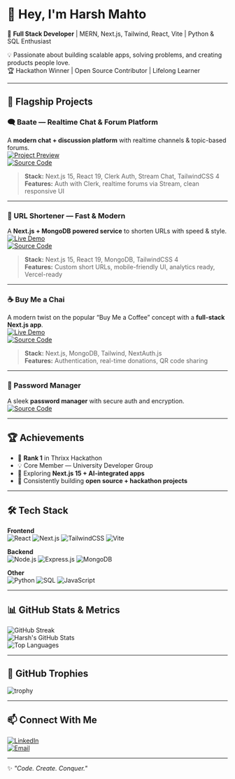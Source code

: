 # 👋 Hey, I'm Harsh Mahto  

🚀 **Full Stack Developer** | MERN, Next.js, Tailwind, React, Vite | Python & SQL Enthusiast  

💡 Passionate about building scalable apps, solving problems, and creating products people love.  
🏆 Hackathon Winner | Open Source Contributor | Lifelong Learner  

---

## 🌟 Flagship Projects  

### 🗨️ Baate — Realtime Chat & Forum Platform  
A **modern chat + discussion platform** with realtime channels & topic-based forums.  
[![Project Preview](https://img.shields.io/badge/Live-Demo-success?style=for-the-badge&logo=vercel)](#)  
[![Source Code](https://img.shields.io/badge/Source_Code-GitHub-black?style=for-the-badge&logo=github)](#)  

> **Stack:** Next.js 15, React 19, Clerk Auth, Stream Chat, TailwindCSS 4  
> **Features:** Auth with Clerk, realtime forums via Stream, clean responsive UI  

---

### 🔗 URL Shortener — Fast & Modern  
A **Next.js + MongoDB powered service** to shorten URLs with speed & style.  
[![Live Demo](https://img.shields.io/badge/Live-Demo-blue?style=for-the-badge&logo=vercel)](https://urlshort-gray.vercel.app/)  
[![Source Code](https://img.shields.io/badge/Source_Code-GitHub-black?style=for-the-badge&logo=github)](#)  

> **Stack:** Next.js 15, React 19, MongoDB, TailwindCSS 4  
> **Features:** Custom short URLs, mobile-friendly UI, analytics ready, Vercel-ready  

---

### ☕ Buy Me a Chai  
A modern twist on the popular “Buy Me a Coffee” concept with a **full-stack Next.js app**.  
[![Live Demo](https://img.shields.io/badge/Live-Demo-green?style=for-the-badge&logo=vercel)](https://get-me-a-chai-sepia.vercel.app/)  
[![Source Code](https://img.shields.io/badge/Source_Code-GitHub-black?style=for-the-badge&logo=github)](#)  

> **Stack:** Next.js, MongoDB, Tailwind, NextAuth.js  
> **Features:** Authentication, real-time donations, QR code sharing  

---

### 🔐 Password Manager  
A sleek **password manager** with secure auth and encryption.  
[![Source Code](https://img.shields.io/badge/Source_Code-GitHub-black?style=for-the-badge&logo=github)](#)  

---

## 🏆 Achievements  

- 🥇 **Rank 1** in Thrixx Hackathon  
- 💡 Core Member — University Developer Group  
- 🌱 Exploring **Next.js 15 + AI-integrated apps**  
- 📌 Consistently building **open source + hackathon projects**  

---

## 🛠️ Tech Stack  

**Frontend**  
![React](https://img.shields.io/badge/React-61DBFB?style=for-the-badge&logo=react&logoColor=black)
![Next.js](https://img.shields.io/badge/Next.js-black?style=for-the-badge&logo=next.js)
![TailwindCSS](https://img.shields.io/badge/TailwindCSS-38B2AC?style=for-the-badge&logo=tailwind-css&logoColor=white)
![Vite](https://img.shields.io/badge/Vite-646CFF?style=for-the-badge&logo=vite&logoColor=white)

**Backend**  
![Node.js](https://img.shields.io/badge/Node.js-339933?style=for-the-badge&logo=node.js&logoColor=white)
![Express.js](https://img.shields.io/badge/Express.js-black?style=for-the-badge&logo=express&logoColor=white)
![MongoDB](https://img.shields.io/badge/MongoDB-47A248?style=for-the-badge&logo=mongodb&logoColor=white)

**Other**  
![Python](https://img.shields.io/badge/Python-3776AB?style=for-the-badge&logo=python&logoColor=white)
![SQL](https://img.shields.io/badge/SQL-003B57?style=for-the-badge&logo=mysql&logoColor=white)
![JavaScript](https://img.shields.io/badge/JavaScript-F7DF1E?style=for-the-badge&logo=javascript&logoColor=black)

---

## 📊 GitHub Stats & Metrics  

![GitHub Streak](https://streak-stats.demolab.com?user=HarshMahto&theme=radical&hide_border=true)  
![Harsh's GitHub Stats](https://github-readme-stats.vercel.app/api?username=HarshMahto&show_icons=true&theme=radical)  
![Top Languages](https://github-readme-stats.vercel.app/api/top-langs/?username=HarshMahto&layout=compact&theme=radical)  

---

## 🏅 GitHub Trophies  

![trophy](https://github-profile-trophy.vercel.app/?username=HarshMahto&theme=radical&no-frame=true&no-bg=true&margin-w=4)

---

## 📫 Connect With Me  

[![LinkedIn](https://img.shields.io/badge/LinkedIn-0A66C2?style=for-the-badge&logo=linkedin&logoColor=white)](https://www.linkedin.com/in/harsh-mahto-52b8a9295)  
[![Email](https://img.shields.io/badge/Email-D14836?style=for-the-badge&logo=gmail&logoColor=white)](mailto:harshmahto02@gmail.com)  

---

✨ _"Code. Create. Conquer."_  
